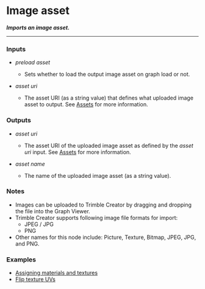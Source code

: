 # Image asset

**_Imports an image asset._**

---


### Inputs

* _preload asset_

  * Sets whether to load the output image asset on graph load or not.

* _asset uri_

  * The asset URI (as a string value) that defines what uploaded image asset to output. See [Assets](/concepts/GeneralConcepts/assets.md) for more information.


### Outputs

* _asset uri_

  * The asset URI of the uploaded image asset as defined by the _asset uri_ input. See [Assets](/concepts/GeneralConcepts/assets.md) for more information.

* _asset name_

  * The name of the uploaded image asset (as a string value). 


### Notes



* Images can be uploaded to Trimble Creator by dragging and dropping the file into the Graph Viewer.
* Trimble Creator supports following image file formats for import:
    * JPEG / JPG
    * PNG
* Other names for this node include: Picture, Texture, Bitmap, JPEG, JPG, and PNG.


### Examples



* <a href="https://creator.trimble.com/graph?assetURI=whp:b432f0b3-3b32-4867-8b38-8647efa60924&version=latest" target="_blank">Assigning materials and textures</a>
* <a href="https://creator.trimble.com/graph?assetURI=whp:518f2715-d7e9-491c-888c-9481b272776f&version=latest" target="_blank">Flip texture UVs</a>
